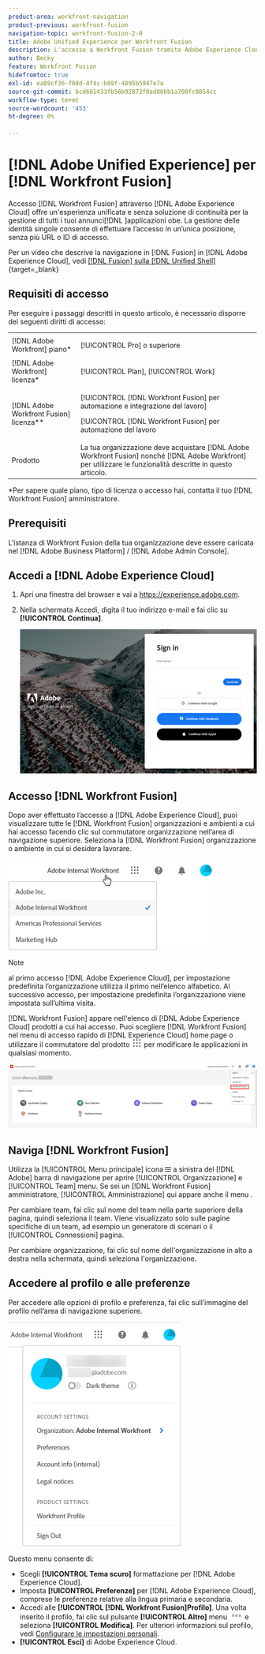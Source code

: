 ```yaml
---
product-area: workfront-navigation
product-previous: workfront-fusion
navigation-topic: workfront-fusion-2-0
title: Adobe Unified Experience per Workfront Fusion
description: L'accesso a Workfront Fusion tramite Adobe Experience Cloud offre un'esperienza unica e uniforme per la gestione di tutte le applicazioni di Adobe.
author: Becky
feature: Workfront Fusion
hidefromtoc: true
exl-id: ea89cf36-f08d-4f4c-b89f-4895b5947e7a
source-git-commit: 6cd6b1433fb56b92872f0ad80bb1a700fc0854cc
workflow-type: tm+mt
source-wordcount: '453'
ht-degree: 0%

---
```


# [!DNL Adobe Unified Experience] per [!DNL Workfront Fusion]

Accesso [!DNL Workfront Fusion] attraverso [!DNL Adobe Experience Cloud] offre un&#39;esperienza unificata e senza soluzione di continuità per la gestione di tutti i tuoi annunci[!DNL ]applicazioni obe. La gestione delle identità singole consente di effettuare l’accesso in un’unica posizione, senza più URL o ID di accesso.

Per un video che descrive la navigazione in [!DNL Fusion] in [!DNL Adobe Experience Cloud], vedi [[!DNL Fusion] sulla [!DNL Unified Shell]](https://video.tv.adobe.com/v/3412392/){target=_blank}

## Requisiti di accesso

Per eseguire i passaggi descritti in questo articolo, è necessario disporre dei seguenti diritti di accesso:

<table style="table-layout:auto"> 
 <col> 
 <col> 
 <tbody> 
  <tr> 
   <td role="rowheader">[!DNL Adobe Workfront] piano*</td> 
   <td> <p>[!UICONTROL Pro] o superiore</p> </td> 
  </tr> 
  <tr data-mc-conditions=""> 
   <td role="rowheader">[!DNL Adobe Workfront] licenza*</td> 
   <td> <p>[!UICONTROL Plan], [!UICONTROL Work]</p> </td> 
  </tr> 
  <tr> 
   <td role="rowheader">[!DNL Adobe Workfront Fusion] licenza**</td> 
   <td> <p>[!UICONTROL [!DNL Workfront Fusion] per automazione e integrazione del lavoro] </p> <p>[!UICONTROL [!DNL Workfront Fusion] per automazione del lavoro </p>  </td> 
  </tr> 
  <tr> 
   <td role="rowheader">Prodotto</td> 
   <td>La tua organizzazione deve acquistare [!DNL Adobe Workfront Fusion] nonché [!DNL Adobe Workfront] per utilizzare le funzionalità descritte in questo articolo.</td> 
  </tr> 
 </tbody> 
</table>
*Per sapere quale piano, tipo di licenza o accesso hai, contatta il tuo [!DNL Workfront Fusion] amministratore.

## Prerequisiti

L&#39;istanza di Workfront Fusion della tua organizzazione deve essere caricata nel [!DNL Adobe Business Platform] / [!DNL Adobe Admin Console].

## Accedi a [!DNL Adobe Experience Cloud]

1. Apri una finestra del browser e vai a <https://experience.adobe.com>.
1. Nella schermata Accedi, digita il tuo indirizzo e-mail e fai clic su **[!UICONTROL Continua]**.

   ![Accedi a [!DNL Adobe Experience Cloud]](assets/aec-login-page.png)

## Accesso [!DNL Workfront Fusion]

Dopo aver effettuato l’accesso a [!DNL Adobe Experience Cloud], puoi visualizzare tutte le [!DNL Workfront Fusion] organizzazioni e ambienti a cui hai accesso facendo clic sul commutatore organizzazione nell’area di navigazione superiore. Seleziona la [!DNL Workfront Fusion] organizzazione o ambiente in cui si desidera lavorare.

![Visualizza [!DNL Workfront Fusion] organizzazioni e ambienti](assets/aec-view-all-orgs.png)

>[!NOTE]
>
>al primo accesso [!DNL Adobe Experience Cloud], per impostazione predefinita l’organizzazione utilizza il primo nell’elenco alfabetico. Al successivo accesso, per impostazione predefinita l’organizzazione viene impostata sull’ultima visita.

[!DNL Workfront Fusion] appare nell&#39;elenco di [!DNL Adobe Experience Cloud] prodotti a cui hai accesso. Puoi scegliere [!DNL Workfront Fusion] nel menu di accesso rapido di [!DNL Experience Cloud] home page o utilizzare il commutatore del prodotto ![Switcher di prodotto](assets/main-menu-icon.png) per modificare le applicazioni in qualsiasi momento.

![Seleziona [!DNL Workfront Fusion] per accedere all&#39;applicazione](assets/aec-product-switcher.png)

## Naviga [!DNL Workfront Fusion]

Utilizza la [!UICONTROL Menu principale] icona ![](assets/main-menu-icon-left-nav.png) a sinistra del [!DNL Adobe] barra di navigazione per aprire [!UICONTROL Organizzazione] e [!UICONTROL Team] menu. Se sei un [!DNL Workfront Fusion] amministratore, [!UICONTROL Amministrazione] qui appare anche il menu .

Per cambiare team, fai clic sul nome del team nella parte superiore della pagina, quindi seleziona il team. Viene visualizzato solo sulle pagine specifiche di un team, ad esempio un generatore di scenari o il [!UICONTROL Connessioni] pagina.

Per cambiare organizzazione, fai clic sul nome dell&#39;organizzazione in alto a destra nella schermata, quindi seleziona l&#39;organizzazione.

## Accedere al profilo e alle preferenze

Per accedere alle opzioni di profilo e preferenza, fai clic sull’immagine del profilo nell’area di navigazione superiore.

![Menu Profilo](assets/aec-profile-picture-menu.png)

Questo menu consente di:

* Scegli **[!UICONTROL Tema scuro]** formattazione per [!DNL Adobe Experience Cloud].
* Imposta **[!UICONTROL Preferenze]** per [!DNL Adobe Experience Cloud], comprese le preferenze relative alla lingua primaria e secondaria.
* Accedi alle **[!UICONTROL [!DNL Workfront Fusion]Profilo]**. Una volta inserito il profilo, fai clic sul pulsante **[!UICONTROL Altro]** menu ![](assets/more-icon.png) e seleziona **[!UICONTROL Modifica]**. Per ulteriori informazioni sul profilo, vedi [Configurare le impostazioni personali](/help/quicksilver/workfront-basics/manage-your-account-and-profile/configuring-your-user-profile/configure-my-settings.md).
* **[!UICONTROL Esci]** di Adobe Experience Cloud.
